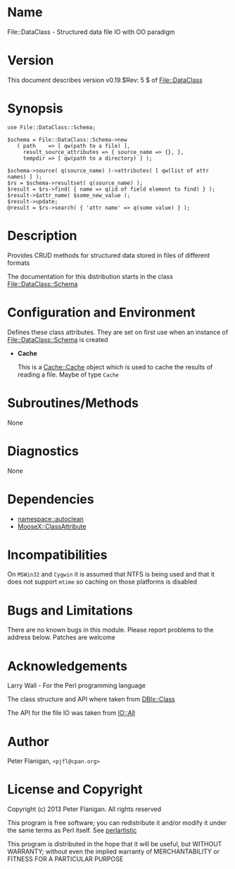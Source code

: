 # Name

File::DataClass - Structured data file IO with OO paradigm

# Version

This document describes version v0.19.$Rev: 5 $ of [File::DataClass](https://metacpan.org/module/File::DataClass)

# Synopsis

    use File::DataClass::Schema;

    $schema = File::DataClass::Schema->new
       ( path    => [ qw(path to a file) ],
         result_source_attributes => { source_name => {}, },
         tempdir => [ qw(path to a directory) ] );

    $schema->source( q(source_name) )->attributes( [ qw(list of attr names) ] );
    $rs = $schema->resultset( q(source_name) );
    $result = $rs->find( { name => q(id of field element to find) } );
    $result->$attr_name( $some_new_value );
    $result->update;
    @result = $rs->search( { 'attr name' => q(some value) } );

# Description

Provides CRUD methods for structured data stored in files of different formats

The documentation for this distribution starts in the class
[File::DataClass::Schema](https://metacpan.org/module/File::DataClass::Schema)

# Configuration and Environment

Defines these class attributes. They are set on first use when an instance
of [File::DataClass::Schema](https://metacpan.org/module/File::DataClass::Schema) is created

- __Cache__

    This is a [Cache::Cache](https://metacpan.org/module/Cache::Cache) object which is used to cache the results of
    reading a file. Maybe of type `Cache`

# Subroutines/Methods

None

# Diagnostics

None

# Dependencies

- [namespace::autoclean](https://metacpan.org/module/namespace::autoclean)
- [MooseX::ClassAttribute](https://metacpan.org/module/MooseX::ClassAttribute)

# Incompatibilities

On `MSWin32` and `Cygwin` it is assumed that NTFS is being used and
that it does not support `mtime` so caching on those platforms is
disabled

# Bugs and Limitations

There are no known bugs in this module.  Please report problems to the
address below. Patches are welcome

# Acknowledgements

Larry Wall - For the Perl programming language

The class structure and API where taken from [DBIx::Class](https://metacpan.org/module/DBIx::Class)

The API for the file IO was taken from [IO::All](https://metacpan.org/module/IO::All)

# Author

Peter Flanigan, `<pjfl@cpan.org>`

# License and Copyright

Copyright (c) 2013 Peter Flanigan. All rights reserved

This program is free software; you can redistribute it and/or modify it
under the same terms as Perl itself. See [perlartistic](https://metacpan.org/module/perlartistic)

This program is distributed in the hope that it will be useful,
but WITHOUT WARRANTY; without even the implied warranty of
MERCHANTABILITY or FITNESS FOR A PARTICULAR PURPOSE
